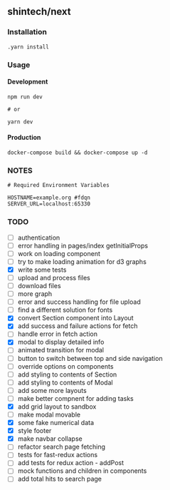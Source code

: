 ## shintech/next

### Installation

    .yarn install
    
### Usage
#### Development
    
    npm run dev
    
    # or
    
    yarn dev
    
#### Production
    docker-compose build && docker-compose up -d
    
### NOTES
    
    # Required Environment Variables
    
    HOSTNAME=example.org #fdqn
    SERVER_URL=localhost:65330
    
### TODO

- [ ] authentication
- [ ] error handling in pages/index getInitialProps
- [ ] work on loading component
- [ ] try to make loading animation for d3 graphs
- [x] write some tests
- [ ] upload and process files
- [ ] download files
- [ ] more graph
- [ ] error and success handling for file upload
- [ ] find a different solution for fonts
- [x] convert Section component into Layout
- [x] add success and failure actions for fetch
- [ ] handle error in fetch action
- [x] modal to display detailed info
- [ ] animated transition for modal
- [ ] button to switch between top and side navigation
- [ ] override options on components
- [ ] add styling to contents of Section
- [ ] add styling to contents of Modal
- [ ] add some more layouts
- [ ] make better compnent for adding tasks
- [x] add grid layout to sandbox
- [ ] make modal movable
- [x] some fake numerical data
- [x] style footer
- [x] make navbar collapse
- [ ] refactor search page fetching
- [ ] tests for fast-redux actions
- [ ] add tests for redux action - addPost
- [ ] mock functions and children in components
- [ ] add total hits to search page
